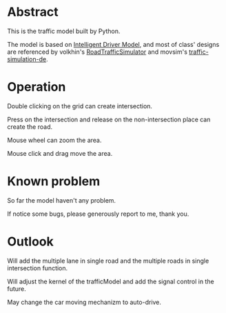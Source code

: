 # Abstract
This is the traffic model built by Python.

The model is based on [Intelligent Driver Model](https://en.wikipedia.org/wiki/Intelligent_driver_model), and most of class' designs are referenced by volkhin's [RoadTrafficSimulator](https://github.com/volkhin/RoadTrafficSimulator) and movsim's [traffic-simulation-de](https://github.com/movsim/traffic-simulation-de).
# Operation
Double clicking on the grid can create intersection.

Press on the intersection and release on the non-intersection place can create the road.

Mouse wheel can zoom the area.

Mouse click and drag move the area.
# Known problem
So far the model haven't any problem. 

If notice some bugs, please generously report to me, thank you. 
# Outlook
Will add the multiple lane in single road and the multiple roads in single intersection function.

Will adjust the kernel of the trafficModel and add the signal control in the future.

May change the car moving mechanizm to auto-drive.